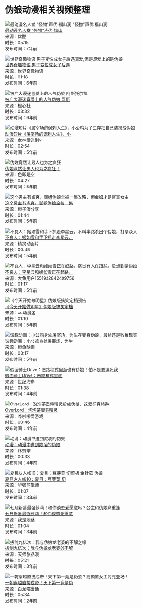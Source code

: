 # 伪娘动漫相关视频整理

![最动漫名人堂 “怪物"声优·福山润 "怪物"声优 福山润](//vthumb.ykimg.com/054102015A2E553219C1EF49580BC9BC)  
[最动漫名人堂 “怪物"声优·福山](//v.youku.com/v_show/id_XMzA0NzIzOTI3Ng==.html?from=s1.8-1-1.2)  
来源：优酷  
时长：05:15  
发布时间：7年前  

![世界奇趣物语 男子变性成女子后遇真爱,但是却爱上的是伪娘](//vthumb.ykimg.com/054101015C09EF398B6C06927359EBC4)  
[世界奇趣物语 男子变性成女子后遇](//v.youku.com/v_show/id_XMzk1MzM1NjY5Ng==.html?from=s1.8-1-1.2)  
来源：世界奇趣物语  
时长：01:16  
发布时间：6年前  

![被广大漫迷喜爱上的人气伪娘 阿斯托尔福](//vthumb.ykimg.com/054101015C1349F68B3660974CBB1D12)  
[被广大漫迷喜爱上的人气伪娘 阿斯](//v.youku.com/v_show/id_XMzk2MzgzODUwMA==.html?from=s1.8-1-1.2)  
来源：橙心社  
时长：03:32  
发布时间：6年前  

![动漫短片《屠宰场的讽刺人生》，小公鸡为了生存把自己装扮成伪娘](//vthumb.ykimg.com/054101015C709CB5AD8C70901BB22EA5)  
[动漫短片《屠宰场的讽刺人生》，小](//v.youku.com/v_show/id_XNDA3NDg4ODA0NA==.html?from=s1.8-1-1.2)  
来源：女神爱追剧v  
时长：02:54  
发布时间：5年前  

![伪娘竟然让男人也为之疯狂！](//vthumb.ykimg.com/054101015CE9D3B315673C8BC5BD1B78)  
[伪娘竟然让男人也为之疯狂！](//v.youku.com/v_show/id_XNDE5NjUzNDgzNg==.html?from=s1.8-1-1.2)  
来源：色即是空  
时长：04:27  
发布时间：5年前  

![这个男主有点爽，御姐伪娘全被一集攻略，但金姆才是官宣女主](//vthumb.ykimg.com/054101015D3BC6A0AD8C708E761DC92A)  
[这个男主有点爽，御姐伪娘全被一集](//v.youku.com/v_show/id_XNDI4OTQ3MjMwOA==.html?from=s1.8-1-1.2)  
来源：橙子漫分享  
时长：01:44  
发布时间：5年前  

![不良人：姬如雪和手下抓走李星云，不料半路杀出个伪娘，打晕众人](//vthumb.ykimg.com/054101015D5814BEB09CD08D71DB48B8)  
[不良人：姬如雪和手下抓走李星云，](//v.youku.com/v_show/id_XNDMxODk4ODIwMA==.html?from=s1.8-1-1.2)  
来源：精灵动画片  
时长：00:48  
发布时间：5年前  

![不良人：李星云和姬如雪正在赶路，察觉有人在跟踪，没想到是伪娘](//vthumb.ykimg.com/054101015D8134868B6C0697269CC63A)  
[不良人：李星云和姬如雪正在赶路，](//v.youku.com/v_show/id_XNDM2NTM5ODIyNA==.html?from=s1.8-1-1.2)  
来源：大鱼用户1551922842499756  
时长：01:17  
发布时间：5年前  

![《今天开始做明星》伪娘版搞笑定档预告](//vthumb.ykimg.com/054101015DF27365AD8C70143A837BAE)  
[《今天开始做明星》伪娘版搞笑定档](//v.youku.com/v_show/id_XNDQ2NzUwNTA4MA==.html?from=s1.8-1-1.2)  
来源：cc动漫迷  
时长：01:10  
发布时间：5年前  

![谐趣动画：小公鸡身处屠宰场，为生存变身伪娘，最终还是败给现实](//vthumb.ykimg.com/054101015DFF6865AD8C7098955907D1)  
[谐趣动画：小公鸡身处屠宰场，为生](//v.youku.com/v_show/id_XNDQ3ODkwOTQwMA==.html?from=s1.8-1-1.2)  
来源：橙鱼映画  
时长：03:17  
发布时间：5年前  

![假面骑士Drive：恶路程式里面也有伪娘！怕不是要逗死我](//vthumb.ykimg.com/054101015EE1DEAC0F954C95AA28E00C)  
[假面骑士Drive：恶路程式里面](//v.youku.com/v_show/id_XNDcwNzk5MjQwOA==.html?from=s1.8-1-1.2)  
来源：世纪海岸  
时长：01:38  
发布时间：4年前  

![OverLord：泡泡茶壶将精灵扮成伪娘，这爱好真特殊](//vthumb.ykimg.com/054101015F58527304CD83A824B8C759)  
[OverLord：泡泡茶壶将精灵](//v.youku.com/v_show/id_XNDg0NzUyNTkzNg==.html?from=s1.8-1-1.2)  
来源：哗啦啦爱游戏  
时长：00:46  
发布时间：4年前  

![动漫：动漫中遭到欺凌的伪娘](//vthumb.ykimg.com/054706015FA729EB000001236906987F)  
[动漫：动漫中遭到欺凌的伪娘](//v.youku.com/v_show/id_XNDk0OTAwNTI4MA==.html?from=s1.8-1-1.2)  
来源：林赞奈  
时长：00:33  
发布时间：4年前  

![夏目友人帐10：夏目：豆芽菜 切菜板 金针菇 伪娘](//vthumb.ykimg.com/054101016065595D047BD7B377D46E85)  
[夏目友人帐10：夏目：豆芽菜 切](//v.youku.com/v_show/id_XNTEzMTA4ODUyOA==.html?from=s1.8-1-1.2)  
来源：华强剪辑师  
时长：01:07  
发布时间：3年前  

![七月新番最强萝莉！和你谈恋爱愿意吗？公主和伪娘命重逢](//vthumb.ykimg.com/0541010160F56B5507937E9BE5E89D5C)  
[七月新番最强萝莉！和你谈恋爱愿意](//v.youku.com/v_show/id_XNTE4MzUzODk5Mg==.html?from=s1.8-1-1.2)  
来源：我是淡谜  
时长：01:04  
发布时间：3年前  

![拔剑九亿次：我与伪娘龙老婆的不解之缘](//vthumb.ykimg.com/05410101614AFCEB052D3F9C71964C31)  
[拔剑九亿次：我与伪娘龙老婆的不解](//v.youku.com/v_show/id_XNTE5ODMzNDgxMg==.html?from=s1.8-1-1.2)  
来源：天师张品漫  
时长：05:21  
发布时间：3年前  

![一朝穿越直接成帝！天下第一竟是伪娘？高颜值女主闪亮登场！](//vthumb.ykimg.com/054101016280A783052D3F9F02BCB109)  
[一朝穿越直接成帝！天下第一竟是伪](//v.youku.com/v_show/id_XNTg2OTg5NDk2NA==.html?from=s1.8-1-1.2)  
来源：白龙喵漫话  
时长：05:34  
发布时间：2年前  
<!-- tcd_original_link https://www.soku.com/search_ikuvideo/q_%E4%BC%AA%E5%A8%98%E5%8A%A8%E6%BC%AB_orderby_1_limitdate_0?site=14&_lg=10&hd=6 -->
